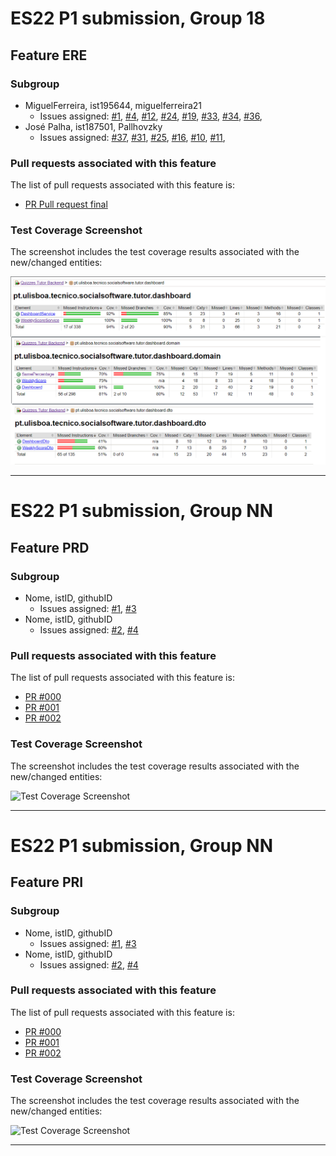 # ES22 P1 submission, Group 18

## Feature ERE

### Subgroup
 - MiguelFerreira, ist195644, miguelferreira21
   + Issues assigned: [#1](https://github.com/tecnico-softeng-2022/es22-18/issues/1), [#4](https://github.com/tecnico-softeng-2022/es22-18/issues/4), [#12](https://github.com/tecnico-softeng-2022/es22-18/issues/12), [#24](https://github.com/tecnico-softeng-2022/es22-18/issues/24), [#19](https://github.com/tecnico-softeng-2022/es22-18/issues/19), [#33](https://github.com/tecnico-softeng-2022/es22-18/issues/33), [#34](https://github.com/tecnico-softeng-2022/es22-18/issues/34), [#36](https://github.com/tecnico-softeng-2022/es22-18/issues/36), 
 - José Palha, ist187501, Pallhovzky
   + Issues assigned: [#37](https://github.com/tecnico-softeng-2022/es22-18/issues/37), [#31](https://github.com/tecnico-softeng-2022/es22-18/issues/31), [#25](https://github.com/tecnico-softeng-2022/es22-18/issues/25), [#16](https://github.com/tecnico-softeng-2022/es22-18/issues/16), [#10](https://github.com/tecnico-softeng-2022/es22-18/issues/10), [#11](https://github.com/tecnico-softeng-2022/es22-18/issues/11), 
 
### Pull requests associated with this feature

The list of pull requests associated with this feature is:

 - [PR Pull request final](https://github.com/tecnico-softeng-2022/es22-18/pull/35)


### Test Coverage Screenshot

The screenshot includes the test coverage results associated with the new/changed entities:

![Test Coverage Screenshot](https://github.com/miguelferreira21/Screenshot-/blob/main/screenshot.png)

---

# ES22 P1 submission, Group NN

## Feature PRD

### Subgroup
 - Nome, istID, githubID
   + Issues assigned: [#1](https://github.com), [#3](https://github.com)
 - Nome, istID, githubID
   + Issues assigned: [#2](https://github.com), [#4](https://github.com)
 
### Pull requests associated with this feature

The list of pull requests associated with this feature is:

 - [PR #000](https://github.com)
 - [PR #001](https://github.com)
 - [PR #002](https://github.com)


### Test Coverage Screenshot

The screenshot includes the test coverage results associated with the new/changed entities:

![Test Coverage Screenshot](https://github.com/tecnico-softeng-2022/templates/blob/master/sprints/coverage-example.png)

---

# ES22 P1 submission, Group NN

## Feature PRI

### Subgroup
 - Nome, istID, githubID
   + Issues assigned: [#1](https://github.com), [#3](https://github.com)
 - Nome, istID, githubID
   + Issues assigned: [#2](https://github.com), [#4](https://github.com)
 
### Pull requests associated with this feature

The list of pull requests associated with this feature is:

 - [PR #000](https://github.com)
 - [PR #001](https://github.com)
 - [PR #002](https://github.com)


### Test Coverage Screenshot

The screenshot includes the test coverage results associated with the new/changed entities:

![Test Coverage Screenshot](https://github.com/tecnico-softeng-2022/templates/blob/master/sprints/coverage-example.png)

---